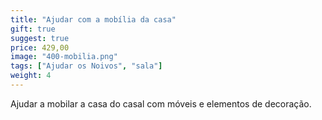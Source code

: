 ```yaml
---
title: "Ajudar com a mobília da casa"
gift: true
suggest: true
price: 429,00
image: "400-mobilia.png"
tags: ["Ajudar os Noivos", "sala"]
weight: 4
---
```


Ajudar a mobilar a casa do casal com móveis e elementos de decoração.
